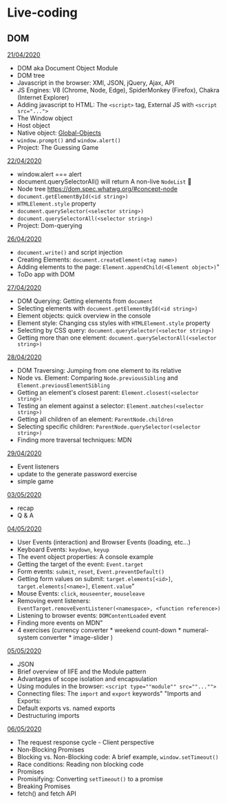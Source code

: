 # Live-coding

## DOM

[21/04/2020](apr/21-04)

- DOM aka Document Object Module
- DOM tree
- Javascript in the browser: XMl, JSON, jQuery, Ajax, API
- JS Engines: V8 (Chrome, Node, Edge), SpiderMonkey (Firefox), Chakra (Internet Explorer)
- Adding javascript to HTML: The `<script>` tag, External JS with `<script src="...">`
- The Window object
- Host object
- Native object: [Global-Objects](https://developer.mozilla.org/en-US/docs/Web/JavaScript/Reference/Global_Objects)
- `window.prompt()` and `window.alert()`
- Project: The Guessing Game

[22/04/2020](apr/22-04)

- window.alert === alert
- document.querySelectorAll() will return A non-live `NodeList` 🧐
- Node tree https://dom.spec.whatwg.org/#concept-node
- `document.getElementById(<id string>)`
- `HTMLElement.style` property
- `document.querySelector(<selector string>)`
- `document.querySelectorAll(<selector string>)`
- Project: Dom-querying

[26/04/2020](apr/26-04)

- `document.write()` and script injection
- Creating Elements: `document.createElement(<tag name>)`
- Adding elements to the page: `Element.appendChild(<Element object>)`"
- ToDo app with DOM

[27/04/2020](apr/27-04)

- DOM Querying: Getting elements from `document`
- Selecting elements with `document.getElementById(<id string>)`
- Element objects: quick overview in the console
- Element style: Changing css styles with `HTMLElement.style` property
- Selecting by CSS query: `document.querySelector(<selector string>)`
- Getting more than one element: `document.querySelectorAll(<selector string>)`

[28/04/2020](apr/28-04)

- DOM Traversing: Jumping from one element to its relative
- Node vs. Element: 
  Comparing `Node.previousSibling` and `Element.previousElementSibling`
- Getting an element's closest parent: `Element.closest(<selector string>)`
- Testing an element against a selector: `Element.matches(<selector string>)`
- Getting all children of an element: `ParentNode.children`
- Selecting specific children: `ParentNode.querySelector(<selector string>)`
- Finding more traversal techniques: MDN

[29/04/2020](apr/29-04)

- Event listeners
- update to the generate password exercise
- simple game

[03/05/2020](may/03-05)

- recap
- Q & A

[04/05/2020](may/04-05)

- User Events (interaction) and Browser Events (loading, etc...)
- Keyboard Events: `keydown`, `keyup`
- The event object properties: A console example
- Getting the target of the event: `Event.target`
- Form events: `submit`, `reset`, `Event.preventDefault()`
- Getting form values on submit: 
  `target.elements[<id>]`, `target.elements[<name>]`, `Element.value`"
- Mouse Events: `click`, `mouseenter`, `mouseleave`
- Removing event listeners: 
  `EventTarget.removeEventListener(<namespace>, <function reference>)`
- Listening to browser events: `DOMContentLoaded` event
- Finding more events on MDN"
- 4 exercises (currency converter * weekend count-down * numeral-system converter * image-slider )

[05/05/2020](may/05-05)

- JSON
- Brief overview of IIFE and the Module pattern
- Advantages of scope isolation and encapsulation
- Using modules in the browser: `<script type=""module"" src=""..."">`
- Connecting files: The `import` and `export` keywords"
"Imports and Exports:
- Default exports vs. named exports
- Destructuring imports

[06/05/2020](may/06-05)

- The request response cycle - Client perspective
- Non-Blocking Promises
- Blocking vs. Non-Blocking code: A brief example, `window.setTimeout()`
- Race conditions: Reading non blocking code
- Promises
- Promisifying: Converting `setTimeout()` to a promise
- Breaking Promises
- fetch() and fetch API